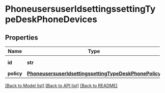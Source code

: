# PhoneusersuserIdsettingssettingTypeDeskPhoneDevices

## Properties
Name | Type | Description | Notes
------------ | ------------- | ------------- | -------------
**id** | **str** | The device ID. | [optional] 
**policy** | [**PhoneusersuserIdsettingssettingTypeDeskPhonePolicy**](PhoneusersuserIdsettingssettingTypeDeskPhonePolicy.md) |  | [optional] 

[[Back to Model list]](../README.md#documentation-for-models) [[Back to API list]](../README.md#documentation-for-api-endpoints) [[Back to README]](../README.md)


